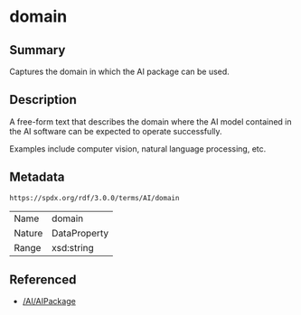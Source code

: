 <!-- Automatically generated by spec-parser v2.3.0 on 2024-07-29T18:25:30.305944+00:00 -->
<!-- SPDX-License-Identifier: Community-Spec-1.0 -->

# domain

## Summary

Captures the domain in which the AI package can be used.


## Description

A free-form text that describes the domain where the AI model contained in the
AI software can be expected to operate successfully.

Examples include computer vision, natural language processing, etc.


## Metadata

`https://spdx.org/rdf/3.0.0/terms/AI/domain`


| | |
|---|---|
| Name | domain |
| Nature | DataProperty |
| Range | xsd:string |




## Referenced

- [/AI/AIPackage](../../AI/Classes/AIPackage.md)

